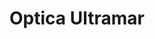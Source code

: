 ---
title: "Optica Ultramar"
url: /ciudad-autonoma-de-buenos-aires/optica-ultramar/
shop: óptico
---